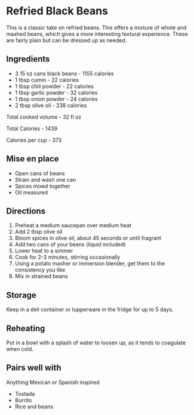 # Refried Black Beans

This is a classic take on refried beans.
This offers a mixture of whole and mashed beans, which gives a more interesting textural experience.
These are fairly plain but can be dressed up as needed.

## Ingredients

* 3 15 oz cans black beans - 1155 calories
* 1 tbsp cumin - 22 calories
* 1 tbsp chili powder - 22 calories
* 1 tbsp garlic powder - 32 calories
* 1 tbsp onion powder - 24 calories
* 2 tbsp olive oil - 238 calories

Total cooked volume - 32 fl oz

Total Calories - 1439

Calories per cup - 373

## Mise en place

* Open cans of beans
* Strain and wash one can
* Spices mixed together
* Oil measured

## Directions

1. Preheat a medium saucepan over medium heat
1. Add 2 tbsp olive oil
1. Bloom spices in olive oil, about 45 seconds or until fragrant
1. Add two cans of your beans (liquid included)
1. Lower heat to a simmer
1. Cook for 2-3 minutes, stirring occasionally
1. Using a potato masher or immersion blender, get them to the consistency you like
1. Mix in strained beans

## Storage

Keep in a deli container or tupperware in the fridge for up to 5 days.

## Reheating

Put in a bowl with a splash of water to loosen up, as it tends to coagulate when cold.

## Pairs well with

Anything Mexican or Spanish inspired

* Tostada
* Burrito
* Rice and beans